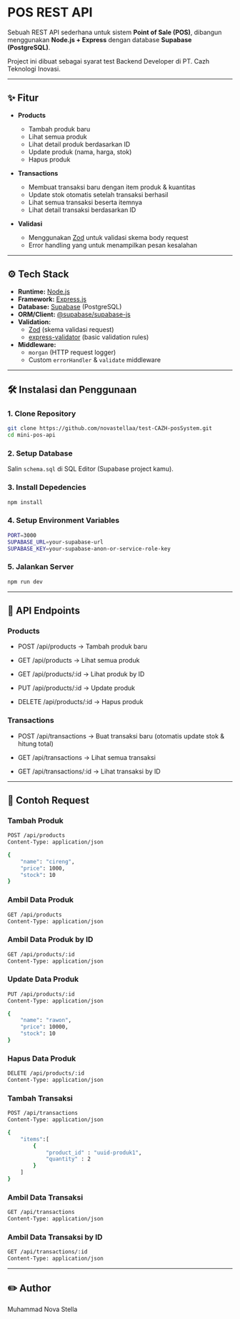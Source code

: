 # POS REST API

Sebuah REST API sederhana untuk sistem **Point of Sale (POS)**, dibangun menggunakan **Node.js + Express** dengan database **Supabase (PostgreSQL)**.

Project ini dibuat sebagai syarat test Backend Developer di PT. Cazh Teknologi Inovasi.

---

## ✨ Fitur

- **Products**
  - Tambah produk baru
  - Lihat semua produk
  - Lihat detail produk berdasarkan ID
  - Update produk (nama, harga, stok)
  - Hapus produk

- **Transactions**
  - Membuat transaksi baru dengan item produk & kuantitas
  - Update stok otomatis setelah transaksi berhasil
  - Lihat semua transaksi beserta itemnya
  - Lihat detail transaksi berdasarkan ID

- **Validasi**
  - Menggunakan [Zod](https://zod.dev) untuk validasi skema body request
  - Error handling yang untuk menampilkan pesan kesalahan

---

## ⚙️ Tech Stack

- **Runtime:** [Node.js](https://nodejs.org/)
- **Framework:** [Express.js](https://expressjs.com/)
- **Database:** [Supabase](https://supabase.com/) (PostgreSQL)
- **ORM/Client:** [@supabase/supabase-js](https://supabase.com/docs/reference/javascript)
- **Validation:**
  - [Zod](https://zod.dev) (skema validasi request)
  - [express-validator](https://express-validator.github.io/docs/) (basic validation rules)
- **Middleware:**
  - `morgan` (HTTP request logger)
  - Custom `errorHandler` & `validate` middleware

---

## 🛠️ Instalasi dan Penggunaan

### 1. Clone Repository

```bash
git clone https://github.com/novastellaa/test-CAZH-posSystem.git
cd mini-pos-api
```

### 2. Setup Database

Salin `schema.sql` di SQL Editor (Supabase project kamu).

### 3.  Install Depedencies

```bash
npm install
```

### 4. Setup Environment Variables

```bash
PORT=3000
SUPABASE_URL=your-supabase-url
SUPABASE_KEY=your-supabase-anon-or-service-role-key
```

### 5. Jalankan Server

```bash
npm run dev
```

---

## 🚀 API Endpoints

### Products

- POST /api/products → Tambah produk baru

- GET /api/products → Lihat semua produk

- GET /api/products/:id → Lihat produk by ID

- PUT /api/products/:id → Update produk

- DELETE /api/products/:id → Hapus produk

### Transactions

- POST /api/transactions → Buat transaksi baru (otomatis update stok & hitung total)

- GET /api/transactions → Lihat semua transaksi

- GET /api/transactions/:id → Lihat transaksi by ID

---

## 📄 Contoh Request

### Tambah Produk

```bash
POST /api/products
Content-Type: application/json

{
    "name": "cireng",
    "price": 1000,
    "stock": 10
} 
```

### Ambil Data Produk

```bash
GET /api/products
Content-Type: application/json
```

### Ambil Data Produk by ID

```bash
GET /api/products/:id
Content-Type: application/json
```

### Update Data Produk

```bash
PUT /api/products/:id
Content-Type: application/json

{
    "name": "rawon",
    "price": 10000,
    "stock": 10
}
```

### Hapus Data Produk

```bash
DELETE /api/products/:id
Content-Type: application/json
```

### Tambah Transaksi

```bash
POST /api/transactions
Content-Type: application/json

{
    "items":[
        {
            "product_id" : "uuid-produk1",
            "quantity" : 2
        }
    ]
}
```

### Ambil Data Transaksi

```bash
GET /api/transactions
Content-Type: application/json
```

### Ambil Data Transaksi by ID

```bash
GET /api/transactions/:id
Content-Type: application/json
```

---

## ✏️ Author

Muhammad Nova Stella
